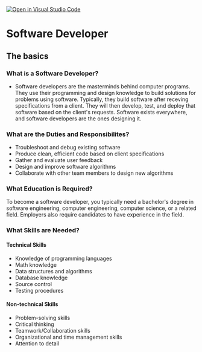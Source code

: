 [![Open in Visual Studio Code](https://classroom.github.com/assets/open-in-vscode-c66648af7eb3fe8bc4f294546bfd86ef473780cde1dea487d3c4ff354943c9ae.svg)](https://classroom.github.com/online_ide?assignment_repo_id=8743691&assignment_repo_type=AssignmentRepo)
# Software Developer
## The basics
### What is a Software Developer?
- Software developers are the masterminds behind computer programs. They use their programming and design knowledge to build solutions for problems using software.
Typically, they build software after receving specifications from a client. They will then develop, test, and deploy that software based on the client's requests. Software exists everywhere, and software developers are the ones designing it. 
### What are the Duties and Responsibilites?
- Troubleshoot and debug existing software
- Produce clean, efficient code based on client specifications
- Gather and evaluate user feedback
- Design and improve software algorithms
- Collaborate with other team members to design new algorithms
### What Education is Required?
To become a software developer, you typically need a bachelor's degree in software engineering, computer engineering, computer science, or a related field. Employers also require candidates to have experience in the field. 
### What Skills are Needed?
#### Technical Skills
- Knowledge of programming languages
- Math knowledge
- Data structures and algorithms 
- Database knowledge
- Source control
- Testing procedures

#### Non-technical Skills
- Problem-solving skills
- Critical thinking
- Teamwork/Collaboration skills
- Organizational and time management skills
- Attention to detail




